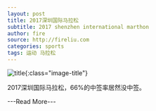 ```yaml
---
layout: post
title: 2017深圳国际马拉松
subtitle: 2017 shenzhen international marthon
author: fire
source: http://fireliu.com
categories: sports 
tags: 运动 马拉松
---
```


![title](//image.sideproject.cn/titles/title_009.jpg){:class="image-title"}

2017深圳国际马拉松，66%的中签率居然没中签。

---Read More---